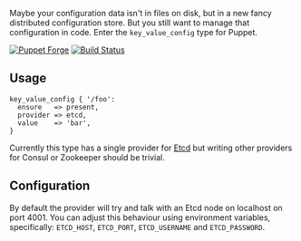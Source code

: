 Maybe your configuration data isn't in files on disk, but in a new fancy
distributed configuration store. But you still want to manage that
configuration in code. Enter the `key_value_config` type for Puppet.

[![Puppet
Forge](http://img.shields.io/puppetforge/v/garethr/key_value_config.svg)](https://forge.puppetlabs.com/garethr/key_value_config)
[![Build
Status](https://secure.travis-ci.org/garethr/garethr-key_value_config.png)](http://travis-ci.org/garethr/garethr-key_value_config)

## Usage

```puppet
key_value_config { '/foo':
  ensure   => present,
  provider => etcd,
  value    => 'bar',
}
```

Currently this type has a single provider for
[Etcd](https://github.com/coreos/etcd) but writing other providers for
Consul or Zookeeper should be trivial.

## Configuration

By default the provider will try and talk with an Etcd node on localhost
on port 4001. You can adjust this behaviour using environment variables,
specifically: `ETCD_HOST`, `ETCD_PORT`, `ETCD_USERNAME` and
`ETCD_PASSWORD`.
